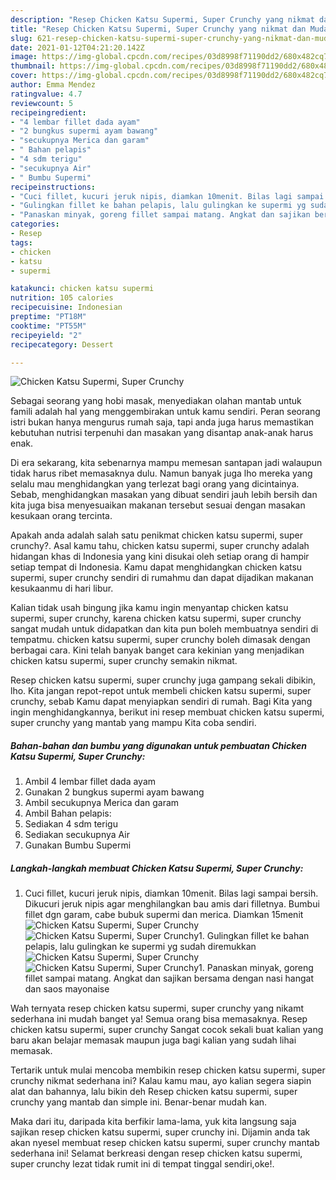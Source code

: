 ```yaml
---
description: "Resep Chicken Katsu Supermi, Super Crunchy yang nikmat dan Mudah Dibuat"
title: "Resep Chicken Katsu Supermi, Super Crunchy yang nikmat dan Mudah Dibuat"
slug: 621-resep-chicken-katsu-supermi-super-crunchy-yang-nikmat-dan-mudah-dibuat
date: 2021-01-12T04:21:20.142Z
image: https://img-global.cpcdn.com/recipes/03d8998f71190dd2/680x482cq70/chicken-katsu-supermi-super-crunchy-foto-resep-utama.jpg
thumbnail: https://img-global.cpcdn.com/recipes/03d8998f71190dd2/680x482cq70/chicken-katsu-supermi-super-crunchy-foto-resep-utama.jpg
cover: https://img-global.cpcdn.com/recipes/03d8998f71190dd2/680x482cq70/chicken-katsu-supermi-super-crunchy-foto-resep-utama.jpg
author: Emma Mendez
ratingvalue: 4.7
reviewcount: 5
recipeingredient:
- "4 lembar fillet dada ayam"
- "2 bungkus supermi ayam bawang"
- "secukupnya Merica dan garam"
- " Bahan pelapis"
- "4 sdm terigu"
- "secukupnya Air"
- " Bumbu Supermi"
recipeinstructions:
- "Cuci fillet, kucuri jeruk nipis, diamkan 10menit. Bilas lagi sampai bersih. Dikucuri jeruk nipis agar menghilangkan bau amis dari filletnya. Bumbui fillet dgn garam, cabe bubuk supermi dan merica. Diamkan 15menit"
- "Gulingkan fillet ke bahan pelapis, lalu gulingkan ke supermi yg sudah diremukkan"
- "Panaskan minyak, goreng fillet sampai matang. Angkat dan sajikan bersama dengan nasi hangat dan saos mayonaise"
categories:
- Resep
tags:
- chicken
- katsu
- supermi

katakunci: chicken katsu supermi 
nutrition: 105 calories
recipecuisine: Indonesian
preptime: "PT18M"
cooktime: "PT55M"
recipeyield: "2"
recipecategory: Dessert

---
```



![Chicken Katsu Supermi, Super Crunchy](https://img-global.cpcdn.com/recipes/03d8998f71190dd2/680x482cq70/chicken-katsu-supermi-super-crunchy-foto-resep-utama.jpg)

Sebagai seorang yang hobi masak, menyediakan olahan mantab untuk famili adalah hal yang menggembirakan untuk kamu sendiri. Peran seorang istri bukan hanya mengurus rumah saja, tapi anda juga harus memastikan kebutuhan nutrisi terpenuhi dan masakan yang disantap anak-anak harus enak.

Di era  sekarang, kita sebenarnya mampu memesan santapan jadi walaupun tidak harus ribet memasaknya dulu. Namun banyak juga lho mereka yang selalu mau menghidangkan yang terlezat bagi orang yang dicintainya. Sebab, menghidangkan masakan yang dibuat sendiri jauh lebih bersih dan kita juga bisa menyesuaikan makanan tersebut sesuai dengan masakan kesukaan orang tercinta. 



Apakah anda adalah salah satu penikmat chicken katsu supermi, super crunchy?. Asal kamu tahu, chicken katsu supermi, super crunchy adalah hidangan khas di Indonesia yang kini disukai oleh setiap orang di hampir setiap tempat di Indonesia. Kamu dapat menghidangkan chicken katsu supermi, super crunchy sendiri di rumahmu dan dapat dijadikan makanan kesukaanmu di hari libur.

Kalian tidak usah bingung jika kamu ingin menyantap chicken katsu supermi, super crunchy, karena chicken katsu supermi, super crunchy sangat mudah untuk didapatkan dan kita pun boleh membuatnya sendiri di tempatmu. chicken katsu supermi, super crunchy boleh dimasak dengan berbagai cara. Kini telah banyak banget cara kekinian yang menjadikan chicken katsu supermi, super crunchy semakin nikmat.

Resep chicken katsu supermi, super crunchy juga gampang sekali dibikin, lho. Kita jangan repot-repot untuk membeli chicken katsu supermi, super crunchy, sebab Kamu dapat menyiapkan sendiri di rumah. Bagi Kita yang ingin menghidangkannya, berikut ini resep membuat chicken katsu supermi, super crunchy yang mantab yang mampu Kita coba sendiri.

<!--inarticleads1-->

##### Bahan-bahan dan bumbu yang digunakan untuk pembuatan Chicken Katsu Supermi, Super Crunchy:

1. Ambil 4 lembar fillet dada ayam
1. Gunakan 2 bungkus supermi ayam bawang
1. Ambil secukupnya Merica dan garam
1. Ambil  Bahan pelapis:
1. Sediakan 4 sdm terigu
1. Sediakan secukupnya Air
1. Gunakan  Bumbu Supermi




<!--inarticleads2-->

##### Langkah-langkah membuat Chicken Katsu Supermi, Super Crunchy:

1. Cuci fillet, kucuri jeruk nipis, diamkan 10menit. Bilas lagi sampai bersih. Dikucuri jeruk nipis agar menghilangkan bau amis dari filletnya. Bumbui fillet dgn garam, cabe bubuk supermi dan merica. Diamkan 15menit
<img src="https://img-global.cpcdn.com/steps/267b24169de633d4/160x128cq70/chicken-katsu-supermi-super-crunchy-langkah-memasak-1-foto.jpg" alt="Chicken Katsu Supermi, Super Crunchy"><img src="https://img-global.cpcdn.com/steps/31861a5bce03db44/160x128cq70/chicken-katsu-supermi-super-crunchy-langkah-memasak-1-foto.jpg" alt="Chicken Katsu Supermi, Super Crunchy">1. Gulingkan fillet ke bahan pelapis, lalu gulingkan ke supermi yg sudah diremukkan
<img src="https://img-global.cpcdn.com/steps/a526e86159c6619c/160x128cq70/chicken-katsu-supermi-super-crunchy-langkah-memasak-2-foto.jpg" alt="Chicken Katsu Supermi, Super Crunchy"><img src="https://img-global.cpcdn.com/steps/bc58e22149fe61b7/160x128cq70/chicken-katsu-supermi-super-crunchy-langkah-memasak-2-foto.jpg" alt="Chicken Katsu Supermi, Super Crunchy">1. Panaskan minyak, goreng fillet sampai matang. Angkat dan sajikan bersama dengan nasi hangat dan saos mayonaise




Wah ternyata resep chicken katsu supermi, super crunchy yang nikamt sederhana ini mudah banget ya! Semua orang bisa memasaknya. Resep chicken katsu supermi, super crunchy Sangat cocok sekali buat kalian yang baru akan belajar memasak maupun juga bagi kalian yang sudah lihai memasak.

Tertarik untuk mulai mencoba membikin resep chicken katsu supermi, super crunchy nikmat sederhana ini? Kalau kamu mau, ayo kalian segera siapin alat dan bahannya, lalu bikin deh Resep chicken katsu supermi, super crunchy yang mantab dan simple ini. Benar-benar mudah kan. 

Maka dari itu, daripada kita berfikir lama-lama, yuk kita langsung saja sajikan resep chicken katsu supermi, super crunchy ini. Dijamin anda tak akan nyesel membuat resep chicken katsu supermi, super crunchy mantab sederhana ini! Selamat berkreasi dengan resep chicken katsu supermi, super crunchy lezat tidak rumit ini di tempat tinggal sendiri,oke!.

